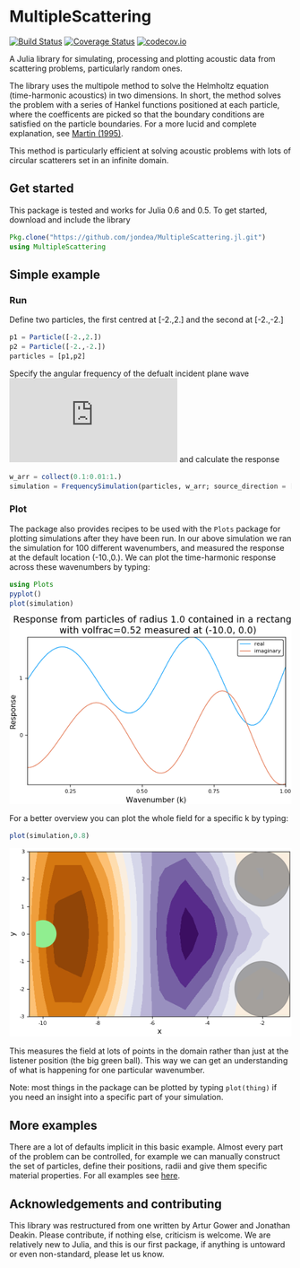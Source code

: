 # MultipleScattering

[![Build Status](https://travis-ci.org/jondea/MultipleScattering.jl.svg?branch=master)](https://travis-ci.org/jondea/MultipleScattering.jl)
[![Coverage Status](https://coveralls.io/repos/github/jondea/MultipleScattering.jl/badge.svg?branch=master)](https://coveralls.io/github/jondea/MultipleScattering.jl?branch=master)
[![codecov.io](http://codecov.io/github/jondea/MultipleScattering.jl/coverage.svg?branch=master)](http://codecov.io/github/jondea/MultipleScattering.jl?branch=master)

A Julia library for simulating, processing and plotting acoustic data from
scattering problems, particularly random ones.

The library uses the multipole method to solve the Helmholtz equation
(time-harmonic acoustics) in two dimensions.
In short, the method solves the problem with a series of Hankel functions
positioned at each particle, where the coefficents are picked so that the
boundary conditions are satisfied on the particle boundaries.
For a more lucid and complete explanation, see [Martin (1995)](https://pdfs.semanticscholar.org/8bd3/38ec62affc5c89592a9d6d13f1ee6a7d7e53.pdf).

This method is particularly efficient at solving acoustic problems with lots of
circular scatterers set in an infinite domain.

## Get started
This package is tested and works for Julia 0.6 and 0.5.
To get started, download and include the library
```julia
Pkg.clone("https://github.com/jondea/MultipleScattering.jl.git")
using MultipleScattering
```

## Simple example
### Run
Define two particles, the first centred at [-2.,2.] and the second at [-2.,-2.]
```julia
p1 = Particle([-2.,2.])
p2 = Particle([-2.,-2.])
particles = [p1,p2]
```

Specify the angular frequency of the defualt incident plane wave ![incident plane wave](https://latex.codecogs.com/gif.latex?%5Cdpi%7B120%7D%20e%5E%7Bi%20%28k%20x%20-%20%5Comega%20t%29%7D) and calculate the response
```julia
w_arr = collect(0.1:0.01:1.)
simulation = FrequencySimulation(particles, w_arr; source_direction = [1.0,0.0])
```

### Plot
The package also provides recipes to be used with the `Plots` package for
plotting simulations after they have been run.
In our above simulation we ran the simulation for 100 different wavenumbers, and
measured the response at the default location (-10.,0.).
We can plot the time-harmonic response across these wavenumbers by typing:
```julia
using Plots
pyplot()
plot(simulation)
```
![Plot of response against wavenumber](example/intro/plot_simulation.png)

For a better overview you can plot the whole field for a specific k by typing:
```julia
plot(simulation,0.8)
```
![Plot real part of acoustic field](example/intro/plot_field.png)

This measures the field at lots of points in the domain rather than just at the listener position (the big green ball).
This way we can get an understanding of what is happening for one particular
wavenumber.

Note: most things in the package can be plotted by typing `plot(thing)` if you
need an insight into a specific part of your simulation.

## More examples
There are a lot of defaults implicit in this basic example.
Almost every part of the problem can be controlled, for example we can manually
construct the set of particles, define their positions, radii and give them
specific material properties. For all examples see [here](example/README.md).

## Acknowledgements and contributing
This library was restructured from one written by Artur Gower and Jonathan
Deakin.
Please contribute, if nothing else, criticism is welcome.
We are relatively new to Julia, and this is our first package, if anything is
untoward or even non-standard, please let us know.
